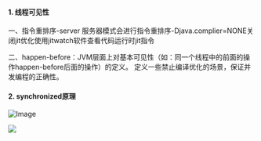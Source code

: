 #### 1. 线程可见性

一、指令重排序-server 服务器模式会进行指令重排序-Djava.complier=NONE关闭jit优化使用jitwatch软件查看代码运行时jit指令

二、happen-before：JVM层面上对基本可见性（如：同一个线程中的前面的操作happen-before后面的操作）的定义。 定义一些禁止编译优化的场景，保证并发编程的正确性。

#### 2. synchronized原理

![Image](https://images-1301518486.cos.ap-beijing.myqcloud.com/%E5%BE%AE%E4%BF%A1%E5%9B%BE%E7%89%87_20200605165950.jpg)

![](https://images-1301518486.cos.ap-beijing.myqcloud.com/Image.png)